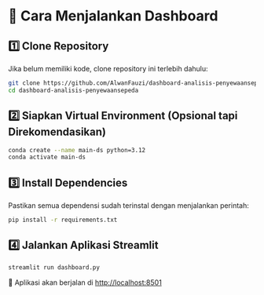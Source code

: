 # 📌 Cara Menjalankan Dashboard

## 1️⃣ Clone Repository
Jika belum memiliki kode, clone repository ini terlebih dahulu:

```bash
git clone https://github.com/AlwanFauzi/dashboard-analisis-penyewaansepeda.git
cd dashboard-analisis-penyewaansepeda
```

## 2️⃣ Siapkan Virtual Environment (Opsional tapi Direkomendasikan)

```bash
conda create --name main-ds python=3.12
conda activate main-ds
```

## 3️⃣ Install Dependencies
Pastikan semua dependensi sudah terinstal dengan menjalankan perintah:

```bash
pip install -r requirements.txt
```

## 4️⃣ Jalankan Aplikasi Streamlit

```bash
streamlit run dashboard.py
```

🚀 Aplikasi akan berjalan di [http://localhost:8501](http://localhost:8501)
